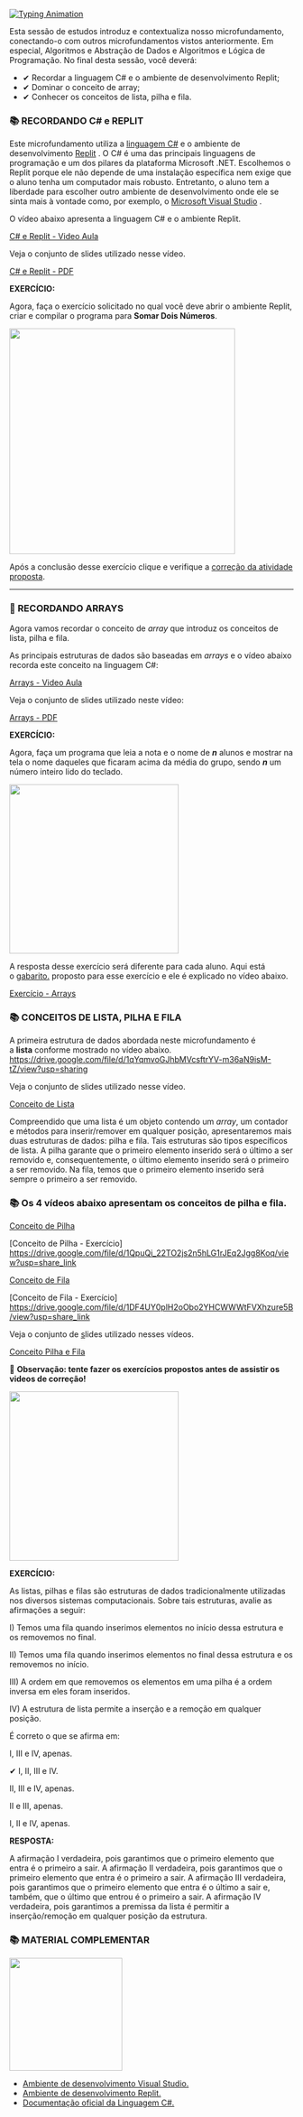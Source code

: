 [![Typing Animation](https://readme-typing-svg.herokuapp.com?color=DBB6EEFF&size=28&duration=7200&center=true&vCenter=true&width=1000&lines=Introdução)](https://git.io/typing-svg)


Esta sessão de estudos introduz e contextualiza nosso microfundamento, conectando-o com outros microfundamentos vistos anteriormente. Em especial, Algoritmos e Abstração de Dados e Algoritmos e Lógica de Programação. No final desta sessão, você deverá:

- ✔ Recordar a linguagem C# e o ambiente de desenvolvimento Replit;
- ✔ Dominar o conceito de array;
- ✔ Conhecer os conceitos de lista, pilha e fila.

<h3>📚 RECORDANDO C# e REPLIT</h3>

Este microfundamento utiliza a [linguagem C#](https://docs.microsoft.com/pt-br/dotnet/csharp) e o ambiente de desenvolvimento [Replit](https://replit.com/) . O C# é uma das principais linguagens de programação e um dos pilares da plataforma Microsoft .NET. Escolhemos o Replit porque ele não depende de uma instalação específica nem exige que o aluno tenha um computador mais robusto. Entretanto, o aluno tem a liberdade para escolher outro ambiente de desenvolvimento onde ele se sinta mais à vontade como, por exemplo, o [Microsoft Visual Studio](https://visualstudio.microsoft.com/pt-br/) .

O vídeo abaixo apresenta a linguagem C# e o ambiente Replit. 


[C# e Replit - Video Aula](https://github.com/ianevictoria/codejourney-ads-pucminas/blob/main/EIXO-2/VIDEO-AULAS/C%20E%20REPLIT.mp4)


Veja o conjunto de slides utilizado nesse vídeo.

[C# e Replit - PDF](https://github.com/ianevictoria/codejourney-ads-pucminas/blob/main/EIXO-2/PDFs/unidade01-C%23-e-Replit.pdf)

**EXERCÍCIO:** 

Agora, faça o exercício solicitado no qual você deve abrir o ambiente Replit, criar e compilar o programa para **Somar Dois Números**.

<img src= "https://media.giphy.com/media/6XX4V0O8a0xdS/giphy.gif" width="400">

Após a conclusão desse exercício clique e verifique a [correção da atividade proposta](https://replit.com/@maxdovalmachado/01SomarDoisNumeros).

---

<h3>💭 RECORDANDO ARRAYS</h3>

Agora vamos recordar o conceito de *array* que introduz os conceitos de lista, pilha e fila.

As principais estruturas de dados são baseadas em *arrays* e o vídeo abaixo recorda este conceito na linguagem C#:

[Arrays - Video Aula](https://github.com/ianevictoria/codejourney-ads-pucminas/blob/main/EIXO-2/VIDEO-AULAS/ARRAYS.mp4)

Veja o conjunto de slides utilizado neste vídeo:

[Arrays - PDF](https://github.com/ianevictoria/codejourney-ads-pucminas/blob/main/EIXO-2/PDFs/arrays.pdf)

**EXERCÍCIO:**  

Agora, faça um programa que leia a nota e o nome de ***n*** alunos e mostrar na tela o nome daqueles que ficaram acima da média do grupo, sendo ***n*** um número inteiro lido do teclado. 

<img src="https://media.giphy.com/media/v1.Y2lkPTc5MGI3NjExcWdxNjBpcXUwcjM4eDB5MGNoZXE4cWgyeHlnbGViNmdoN3BmdnA5MyZlcD12MV9pbnRlcm5hbF9naWZfYnlfaWQmY3Q9cw/WSBcKoSD7RG3xBRHea/giphy.gif" width="300">

A resposta desse exercício será diferente para cada aluno. Aqui está o [gabarito.](https://replit.com/@maxdovalmachado/Exercicio01Array) proposto para esse exercício e ele é explicado no vídeo abaixo.

[Exercício - Arrays](https://github.com/ianevictoria/codejourney-ads-pucminas/blob/main/EIXO-2/VIDEO-AULAS/EXERCICIO%201%20-%20ARRAYS%20(1).mp4)

<h3>📚 CONCEITOS DE LISTA, PILHA E FILA</h3>

A primeira estrutura de dados abordada neste microfundamento é a **lista** conforme mostrado no vídeo abaixo. 
https://drive.google.com/file/d/1qYqmvoGJhbMVcsftrYV-m36aN9isM-tZ/view?usp=sharing
[](https://drive.google.com/file/d/1qYqmvoGJhbMVcsftrYV-m36aN9isM-tZ/view?usp=sharing)

Veja o conjunto de slides utilizado nesse vídeo.

[Conceito de Lista](https://github.com/ianevictoria/codejourney-ads-pucminas/blob/main/EIXO-2/PDFs/Conceito-Lista.pdf)

Compreendido que uma lista é um objeto contendo um *array*, um contador e métodos para inserir/remover em qualquer posição, apresentaremos mais duas estruturas de dados: pilha e fila. Tais estruturas são tipos específicos de lista. A pilha garante que o primeiro elemento inserido será o último a ser removido e, consequentemente, o último elemento inserido será o primeiro a ser removido. Na fila, temos que o primeiro elemento inserido será sempre o primeiro a ser removido.

<h3>📚 Os 4 vídeos abaixo apresentam os conceitos de pilha e fila.</h3>

[Conceito de Pilha](https://github.com/ianevictoria/codejourney-ads-pucminas/blob/main/EIXO-2/VIDEO-AULAS/CONCEITO%20DE%20PILHA.mp4)

[Conceito de Pilha - Exercício]
https://drive.google.com/file/d/1QpuQi_22TO2js2n5hLG1rJEq2Jgg8Koq/view?usp=share_link

[Conceito de Fila](https://github.com/ianevictoria/codejourney-ads-pucminas/blob/main/EIXO-2/VIDEO-AULAS/CONCEITO%20DE%20FILA.mp4)

[Conceito de Fila - Exercício]
https://drive.google.com/file/d/1DF4UY0plH2oObo2YHCWWWtFVXhzure5B/view?usp=share_link

Veja o conjunto de [s](https://pucminas.instructure.com/courses/68976/files/6598561?wrap=1)lides utilizado nesses vídeos.

[Conceito Pilha e Fila](https://github.com/ianevictoria/codejourney-ads-pucminas/blob/main/EIXO-2/PDFs/Conceito-Pilha-Fila.pdf)

🚨 **Observação: tente fazer os exercícios propostos antes de assistir os videos de correção!** 

<img src="https://media.giphy.com/media/RcsonxhFOqAdOiHeWB/giphy.gif" width="300">

**EXERCÍCIO:** 

As listas, pilhas e filas são estruturas de dados tradicionalmente utilizadas nos diversos sistemas computacionais. Sobre tais estruturas, avalie as afirmações a seguir:

I) Temos uma fila quando inserimos elementos no início dessa estrutura e os removemos no final.

II) Temos uma fila quando inserimos elementos no final dessa estrutura e os removemos no início.

III) A ordem em que removemos os elementos em uma pilha é a ordem inversa em eles foram inseridos.

IV) A estrutura de lista permite a inserção e a remoção em qualquer posição.

É correto o que se afirma em:

I, III e IV, apenas.

✔ I, II, III e IV.

II, III e IV, apenas.

II e III, apenas.

I, II e IV, apenas.

**RESPOSTA:**

A afirmação I verdadeira, pois garantimos que o primeiro elemento que entra é o primeiro a sair. A afirmação II verdadeira, pois garantimos que o primeiro elemento que entra é o primeiro a sair. A afirmação III verdadeira, pois garantimos que o primeiro elemento que entra é o último a sair e, também, que o último que entrou é o primeiro a sair. A afirmação IV verdadeira, pois garantimos a premissa da lista é permitir a inserção/remoção em qualquer posição da estrutura.

<h3>📚 MATERIAL COMPLEMENTAR</h3>
<img src= "https://media.giphy.com/media/v1.Y2lkPTc5MGI3NjExYjRkbnFodTRyeTN4YmxqZjQ4cGs1Mm5vbmZyZjA2dDRxbWducTZ3YSZlcD12MV9pbnRlcm5hbF9naWZfYnlfaWQmY3Q9cw/xhuy5rw9ZrB2jn8VFR/giphy.gif" width="200" >

- [Ambiente de desenvolvimento Visual Studio.](https://visualstudio.microsoft.com/pt-br/%22%3Ehttps://visualstudio.microsoft.com/pt-br/)
- [Ambiente de desenvolvimento Replit.](https://replit.com/)
- [Documentação oficial da Linguagem C#.](https://docs.microsoft.com/pt-br/dotnet/csharp/)
